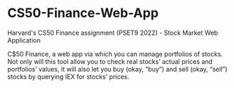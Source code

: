 # CS50-Finance-Web-App
Harvard's CS50 Finance assignment (PSET9 2022) - Stock Market Web Application

C$50 Finance, a web app via which you can manage portfolios of stocks. Not only will this tool allow you to check real stocks’ 
actual prices and portfolios’ values, it will also let you buy (okay, “buy”) and sell (okay, “sell”) stocks by querying IEX for stocks’ prices.
